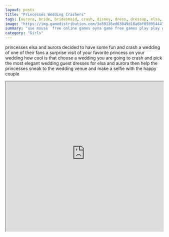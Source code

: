 ```yaml
---
layout: posts
title: "Princesses Wedding Crashers"
tags: [aurora, bride, bridesmaid, crash, disney, dress, dressup, elsa, fun, gown, guest, princess, wedding, free, online, games, oyna, game, free, games, play, play, games]
image: "https://img.gamedistribution.com/3e89136ed63049d18a6bf050954447ea.jpg"
summary: "use mouse  free online games oyna game free games play play games"
category: "Girls"
---
```


princesses elsa and aurora decided to have some fun and crash a wedding of one of their fans a surprise visit of your favorite princess on your wedding how cool is that choose a wedding you are going to crash and pick the most elegant wedding guest dresses for elsa and aurora then help the princesses sneak to the wedding venue and make a selfie with the happy couple

<iframe width="100%" height="480px;" src="https://html5.gamedistribution.com/3e89136ed63049d18a6bf050954447ea/"></iframe>